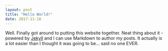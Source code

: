 ```yaml
---
layout: post
title: "Hello World!"
date: 2017-11-16
---
```


Well. Finally got around to putting this website together. Neat thing about it - powered by [Jekyll](http://jekyllrb.com) and I can use Markdown to author my posts. It actually is a lot easier than I thought it was going to be... said no one EVER.
